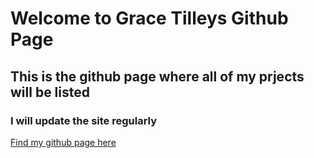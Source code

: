 # Welcome to Grace Tilleys Github Page



## This is the github page where all of my prjects will be listed
### I will update the site regularly 


[Find my github page here](https://github.com/gracetilley)
